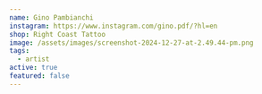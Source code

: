 ```yaml
---
name: Gino Pambianchi
instagram: https://www.instagram.com/gino.pdf/?hl=en
shop: Right Coast Tattoo
image: /assets/images/screenshot-2024-12-27-at-2.49.44-pm.png
tags:
  - artist
active: true
featured: false
---
```

